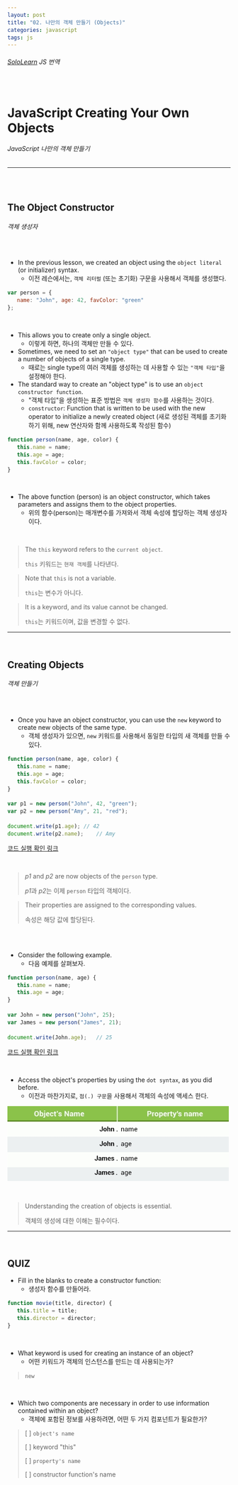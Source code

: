```yaml
---
layout: post
title: "02. 나만의 객체 만들기 (Objects)"
categories: javascript
tags: js
---
```


###### [SoloLearn](https://www.sololearn.com) JS 번역

<br>

# JavaScript Creating Your Own Objects

###### JavaScript 나만의 객체 만들기

------

<br>

<br>

## The Object Constructor

###### 객체 생성자

<br>

- In the previous lesson, we created an object using the `object literal` (or initializer) syntax.
  - 이전 레슨에서는, `객체 리터럴` (또는 초기화) 구문을 사용해서 객체를 생성했다.

```js
var person = {
   name: "John", age: 42, favColor: "green"
};
```

<br>

- This allows you to create only a single object.
  - 이렇게 하면, 하나의 객체만 만들 수 있다.
- Sometimes, we need to set an `"object type"` that can be used to create a number of objects of a single type.
  - 때로는 single type의 여러 객체를 생성하는 데 사용할 수 있는 `"객체 타입"`을 설정해야 한다.
- The standard way to create an "object type" is to use an `object constructor function`.
  - "객체 타입"을 생성하는 표준 방법은 `객체 생성자 함수`를 사용하는 것이다.
  - `constructor`: Function that is written to be used with the new operator to initialize a newly created object (새로 생성된 객체를 초기화하기 위해, new 연산자와 함께 사용하도록 작성된 함수)

```js
function person(name, age, color) {
   this.name = name;
   this.age = age;
   this.favColor = color;
}
```

<br>

- The above function (person) is an object constructor, which takes parameters and assigns them to the object properties.
  - 위의 함수(person)는 매개변수를 가져와서 객체 속성에 할당하는 객체 생성자이다.

<br>

> The `this` keyword refers to the `current object`.
>
> `this` 키워드는 `현재 객체`를 나타낸다.

> Note that `this` is not a variable.
>
> `this`는 변수가 아니다.

> It is a keyword, and its value cannot be changed.
>
> `this`는 키워드이며, 값을 변경할 수 없다.

------

<br>

## Creating Objects

###### 객체 만들기

<br>

- Once you have an object constructor, you can use the `new` keyword to create new objects of the same type.
  - 객체 생성자가 있으면, `new` 키워드를 사용해서 동일한 타입의 새 객체를 만들 수 있다.

```js
function person(name, age, color) {
   this.name = name;
   this.age = age;
   this.favColor = color;
}

var p1 = new person("John", 42, "green");
var p2 = new person("Amy", 21, "red");

document.write(p1.age);	// 42
document.write(p2.name);	// Amy
```

[코드 실행 확인 링크](https://code.sololearn.com/689/#js)

<br>

> *p1* and *p2* are now objects of the `person` type.
>
> *p1*과 *p2*는 이제 `person` 타입의 객체이다.

> Their properties are assigned to the corresponding values.
>
> 속성은 해당 값에 할당된다.

<br>

<br>

- Consider the following example.
  - 다음 예제를 살펴보자.

```js
function person(name, age) {
   this.name = name;
   this.age = age;
}

var John = new person("John", 25);
var James = new person("James", 21);

document.write(John.age);	// 25
```

[코드 실행 확인 링크](https://code.sololearn.com/690/#js)

<br>

- Access the object's properties by using the `dot syntax`, as you did before.
  - 이전과 마찬가지로, `점(.) 구문`을 사용해서 객체의 속성에 액세스 한다.

![sololearn img](/assets/img/sololearn-js-objects-02-01.png)

<br>

> Understanding the creation of objects is essential.
>
> 객체의 생성에 대한 이해는 필수이다.

------

<br>

## QUIZ

- Fill in the blanks to create a constructor function:
  - 생성자 함수를 만들어라.

```js
function movie(title, director) {
   this.title = title;
   this.director = director;
}
```

<br>

- What keyword is used for creating an instance of an object?
  - 어떤 키워드가 객체의 인스턴스를 만드는 데 사용되는가?

> `new`

<br>

- Which two components are necessary in order to use information contained within an object?
  - 객체에 포함된 정보를 사용하려면, 어떤 두 가지 컴포넌트가 필요한가?

> [ ] `object's name`
>
> [ ] keyword "this"
>
> [ ] `property's name`
>
> [ ] constructor function's name

<br>